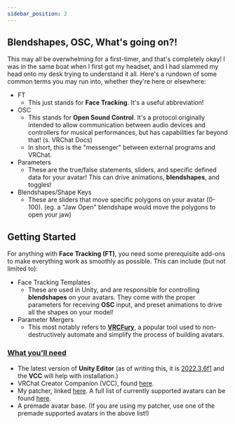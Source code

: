 ```yaml
---
sidebar_position: 2
---
```


## Blendshapes, OSC, What's going on?!

This may all be overwhelming for a first-timer, and that's completely okay! I was in the same boat when I first got my headset, and I had slammed my head onto my desk trying to understand it all. Here's a rundown of some common terms you may run into, whether they're here or elsewhere:

- FT
  - This just stands for **Face Tracking**. It's a useful abbreviation!
- OSC
  - This stands for **Open Sound Control**. It's a protocol originally intended to allow communication between audio devices and controllers for musical performances, but has capabilities far beyond that! (s. VRChat Docs)
  - In short, this is the "messenger" between external programs and VRChat.
- Parameters
  - These are the true/false statements, sliders, and specific defined data for your avatar! This can drive animations, **blendshapes**, and toggles!
- Blendshapes/Shape Keys
  - These are sliders that move specific polygons on your avatar (0-100). (eg. a "Jaw Open" blendshape would move the polygons to open your jaw)

## Getting Started

For anything with **Face Tracking (FT)**, you need some prerequisite add-ons to make everything work as smoothly as possible. This can include (but not limited to):

- Face Tracking Templates
  - These are used in Unity, and are responsible for controlling **blendshapes** on your avatars. They come with the proper parameters for receiving **OSC** input, and preset animations to drive all the shapes on your model!
- Parameter Mergers
  - This most notably refers to [**VRCFury**](https://vrcfury.com), a popular tool used to non-destructively automate and simplify the process of building avatars. 

### <u>What you'll need</u>

- The latest version of **Unity Editor** (as of writing this, it is [2022.3.6f1](https://unity.com/releases/editor/whats-new/2022.3.6) and the **VCC** will help with installation.)
- VRChat Creator Companion (VCC), found [here](https://vrchat.com/download/vcc).
- My patcher, linked [here](https://github.com/hantnor/FTPatcher). A full list of currently supported avatars can be found [here](https://hantnor.gumroad.com).
- A premade avatar base. (If you are using my patcher, use one of the premade supported avatars in the above list!)
